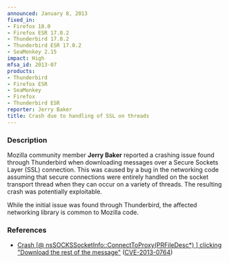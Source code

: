 ```yaml
---
announced: January 8, 2013
fixed_in:
- Firefox 18.0
- Firefox ESR 17.0.2
- Thunderbird 17.0.2
- Thunderbird ESR 17.0.2
- SeaMonkey 2.15
impact: High
mfsa_id: 2013-07
products:
- Thunderbird
- Firefox ESR
- SeaMonkey
- Firefox
- Thunderbird ESR
reporter: Jerry Baker
title: Crash due to handling of SSL on threads
---
```


<h3>Description</h3>

<p>Mozilla community member <strong>Jerry Baker</strong> reported a crashing issue found through Thunderbird when downloading messages over a Secure Sockets Layer (SSL) connection. This was caused by a bug in the networking code assuming that secure connections were entirely handled on the socket transport thread when they can occur on a variety of threads. The resulting crash was potentially exploitable.
</p>

<p class="note">While the initial issue was found through Thunderbird, the affected networking library is common to Mozilla code.</p>


<h3>References</h3>

<ul>
  <li><a href="https://bugzilla.mozilla.org/show_bug.cgi?id=804237">
      Crash [@ nsSOCKSSocketInfo::ConnectToProxy(PRFileDesc*) ] clicking "Download the rest of the message"</a> (<a href="http://cve.mitre.org/cgi-bin/cvename.cgi?name=CVE-2013-0764" class="ex-ref">CVE-2013-0764</a>)</li>
</ul>



